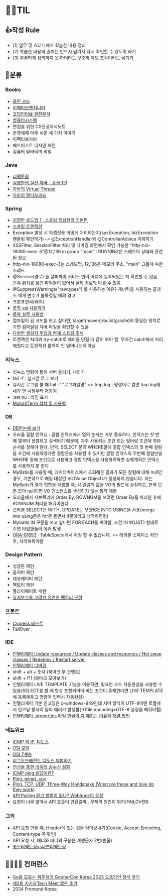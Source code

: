 # 🙆‍♂️TIL 

## 👍작성 Rule

- (1) 업무 및 스터디에서 학습한 내용 정리
- (2) 학습한 내용의 출처는 반드시 남겨서 다시 확인할 수 있도록 하기
- (3) 깔끔하게 정리하지 못 하더라도 꾸준히 메모 조각이라도 남기기   

## 🍉분류 

### Books
- [클린 코드](https://velog.io/@ngngs/%EC%B1%85%EB%84%88%EB%91%90-5%EA%B8%B0-%ED%81%B4%EB%A6%B0%EC%BD%94%EB%93%9C)
- [이펙티브엔지니어](https://velog.io/@ngngs/%ED%9A%A8%EC%9C%A8%EC%A0%81%EC%9D%B8-%EA%B0%9C%EB%B0%9C%EC%9E%90-12)
- [코딩인터뷰 완전분석](https://velog.io/@ngngs/%EC%83%88%EB%A1%9C%EC%9A%B4-%EC%95%8C%EA%B3%A0%EB%A6%AC%EC%A6%98-%EC%B1%8C%EB%A6%B0%EC%A7%80%EB%8A%94-%EC%83%88%EB%A1%9C%EC%9A%B4-%EC%96%B8%EC%96%B4%EB%A1%9C)
- [컴퓨터시스템](https://velog.io/@ngngs/%EC%BB%B4%ED%93%A8%ED%84%B0%EC%8B%9C%EC%8A%A4%ED%85%9CCSAPP-1%EC%9E%A5)
- 면접을 위한 CS전공지식노트
- 운영체제 아주 쉬운 세 가지 이야기
- 이펙티브자바
- 헤드퍼스트 디자인 패턴
- 컴퓨터 밑바닥의 비밀

### Java
- [리팩토링](https://github.com/ngngs/Refactoring_excercise)
- [김영한의 실전 자바 - 중급 1편](https://github.com/ngngs/TIL/tree/main/%EA%B9%80%EC%98%81%ED%95%9C%EC%9D%98%20%EC%8B%A4%EC%A0%84%20%EC%9E%90%EB%B0%94%20-%20%EC%A4%91%EA%B8%891%ED%8E%B8)
- [자바의 Virtual Thread](https://velog.io/@ngngs/%EC%B9%B4%EC%B9%B4%EC%98%A4%EC%99%80-%EC%9A%B0%EC%95%84%ED%95%9C%ED%98%95%EC%A0%9C%EB%93%A4%EC%9D%B4-%EC%84%A0%EB%B3%B4%EC%9D%B4%EB%8A%94-Java-%EA%B0%80%EC%83%81-%EC%8A%A4%EB%A0%88%EB%93%9C-%ED%98%81%EC%8B%A0)
- [자바의 멀티쓰레드](https://woongjin.udemy.com/course/java-multi-threading/learn/lecture/30800338#overview)


### Spring
- [김영한 로드맵 1 : 스프링 핵심원리 기본편](https://github.com/ngngs/TIL/tree/main/%EC%8A%A4%ED%94%84%EB%A7%81%ED%95%B5%EC%8B%AC%EC%9B%90%EB%A6%AC_%EA%B8%B0%EB%B3%B8%ED%8E%B8)
- [스프링 트랜잭션](https://github.com/ngngs/TIL/tree/main/DB/1.%20%EC%8A%A4%ED%94%84%EB%A7%81%20%ED%8A%B8%EB%9E%9C%EC%9E%AD%EC%85%98)
- Exception 발생 시 익셉션을 어떻게 처리하는지(sysException, bizException 핸들링 확인하기) -> @ExceptionHandler와 @ControllerAdvice 이해하기
- XSSFilter, SessionFilter 처리 및 디버깅 화면에서 확인 가능한 "http-nio-18080-exec-3"@12,136 in group "main" : RUNNING은 스레드의 상태와 관련된 정보
- http-nio-18080-exec-3는 스레드명, 12,136은 메모리 주소, "main" 그룹에 속한 스레드
- @Service(경로) 를 살펴봐야 서비스 빈이 어디에 등록되었는 지 확인할 수 있음. 간혹 위치를 옮긴 파일들이 있어서 실제 경로와 다를 수 있음
- @SuppressWarnings("rawtypes") 를 사용하는 이유? 제너릭을 사용하는 클래스 매개 변수가 불특정일 때의 경고
- 크론표현식(배치)
- [롬복 val 사용하기](https://projectlombok.org/features/val)
- [롬복 실무 사용법](https://github.com/cheese10yun/blog-sample/tree/master/lombok)
- 컴파일이 된 코드를 보고 싶다면, target(maven)/build(gradle)의 동일한 위치로 가면 컴파일된 자바 파일을 확인할 수 있음
- [다양한 생성자 주입과 현재 스프링 추세](https://mangkyu.tistory.com/125)
- 트랜잭션 처리와 try-catch로 에러를 던질 때 같이 봐야 함. 무조건 catch해서 처리해줬다고 트랜잭션 롤백이 안 일어나는게 아님

### 리눅스
- 리눅스 명령어 통해 서버 올리기, 내리기
- tail -f : 실시간 로그 보기
- 실시간 로그를 볼 때 tail -f "로그파일명" >> tmp.log : 명령어로 열면 tmp.log에 내가 연 시점부터 저장됨
- :set nu : 라인 표시
- [MobaXTerm 설치 및 사용법](https://inpa.tistory.com/entry/MobaXterm-%F0%9F%92%BD-%EB%AA%A8%EB%B0%94%EC%97%91%EC%8A%A4%ED%85%80-%EC%84%A4%EC%B9%98-%ED%95%9C%EA%B8%80%ED%99%94-SSH-%EC%A0%91%EC%86%8D-%EB%B0%A9%EB%B2%95-%F0%9F%92%AF-%EC%A0%95%EB%A6%AC)

### DB
- [DB한눈에 보기](https://github.com/ngngs/TIL/tree/main/DB)
- 오라클 결합 인덱싱 : 결합 인덱스에서 열의 순서는 매우 중요하다. 인덱스는 첫 번째 열부터 정렬되고 검색되기 때문에, 자주 사용되는 조건 또는 필터링 조건에 따라 순서를 정해야 한다. 만약, SELECT 문의 WHERE절에 결합 인덱스의 첫 번째 컬럼을 조건에 사용하였다면 결합문을 사용할 수 있지만 결합 인덱스의 두번쨰 컬럼만을 WHERE 절에 조건으로 사용하고 결합 인덱스를 사용하려하면 실행계획은 인덱스를 사용하지 못 한다
- MyBatis를 사용할 때, 데이터베이스에서 조회해온 결과가 모든 칼럼에 대해 null인 경우, 기본적으로 매핑 대상인 VO(Value Object)가 생성되지 않습니다. 이는 MyBatis가 결과 집합을 매핑할 때, 각 컬럼의 값을 VO의 필드에 설정하고, 만약 모든 값이 null이면 VO 인스턴스를 생성하지 않는 동작 때문
- 오라클에서 서브쿼리에 Order By, ROWNUM을 쓰려면 Order By를 처리한 후에 ROWNUM 처리를 해줘야한다
- 오라클 SELECT은 WITH, UPDATE는 MERGE INTO USING을 사용(merge into using문은 for문 돌면서 if문이라고 생각하면됨)
- Mybatis IN 구문을 쓰고 싶다면 FOR EACH를 써야함, 조건 IN #{LIST} 형태로 주면 타입핸들러 에러 발생
- [ORA-01653](https://bangu4.tistory.com/152) : TableSpace에서 확장 할 수 없습니다. => 테이블 스페이스 확인 후, 처리해줘야함


### Design Pattern
- 싱글톤 패턴
- 옵저버 패턴
- 데코레이터 패턴
- 팩토리 패턴
- 플라이웨이트 패턴
- [유지보수를 고려한 유연한 팩토리 구현](https://mangkyu.tistory.com/252)

### 프론트
- [Cypress 테스트](https://github.com/ngngs/TIL/tree/main/Cypress)
- FailOver

### IDE
- [인텔리제이 Update resources / Update classes and resources / Hot swap classes / Redeploy / Restart server](https://www.jetbrains.com/help/idea/updating-applications-on-application-servers.html)
- [인텔리제이 디버깅](https://github.com/jojoldu/blog-code/tree/master/intellij-debugging)
- shift + alt + 숫자 (북마크 후 코멘트)
- shift + f11 (북마크 모아보기)
- 인텔리제이 LIVE TEMPLATE 기능을 이용하면, 필요한 코드 자동완성을 사용할 수 있음(SELECT를 할 때 항상 포함되어야 하는 조건이 존재한다면 LIVE TEMPLATE에 등록해두고 명령어 입력시 자동완성)
- 인텔리제이 기본 인코딩은 x-windows-949인데 서버 방식이 UTF-8이면 로컬에서 인코딩 방식이 달라 에러가 발생함(-Dfile.encoding=UTF-8 설정을 해줘야함)
- [인텔리제이 .properties 파일 한글이 다 깨지는 이유와 해결 방법](https://ifuwanna.tistory.com/291)

### 네트워크
- [ICMP 와 IP, 디도스](https://www.cloudflare.com/ko-kr/learning/ddos/glossary/internet-control-message-protocol-icmp/)
- [OSI 모델](https://www.cloudflare.com/ko-kr/learning/ddos/glossary/open-systems-interconnection-model-osi/)
- [OSI 7계층](https://velog.io/@ngngs/ping%EA%B3%BC-telnet%EC%9C%BC%EB%A1%9C-%EC%8B%9C%EC%9E%91%ED%95%9C-OSI-7-Layer)
- [리그오브레전드 디도스 체험하기](https://byeo.tistory.com/entry/%EB%A6%AC%EA%B7%B8%EC%98%A4%EB%B8%8C%EB%A0%88%EC%A0%84%EB%93%9C-%EB%94%94%EB%8F%84%EC%8A%A4)
- [전선을 통한 데이터 송수신 심화](https://thisiswoo.github.io/development/osi-7-physical-layer.html)
- [ICMP ping 응답이란?](https://docs.netapp.com/ko-kr/e-series-santricity/sm-hardware/what-are-icmp-ping-responses.html)
- [Ping, telnet, curl](https://toneyparky.tistory.com/59)
- [Ping, TCP, UDP, Three-Way Handshake (What are these and how do they work)](https://www.scaler.com/topics/cyber-security/what-is-ping/)
- [API Polling 말고 방법이 없나? Webhook의 등장](https://docs.tosspayments.com/resources/glossary/webhook)
- 요청이 너무 많아서 API 호출이 안된걸까.. 문제의 원인이 뭐지(FAILOVER)

### 그외
- API 요청 만들 때, Header에 있는 것들 담아보내기(Cookie, Accept-Encoding, Content-type 꼭 확인)
- API 요청 시, 헤더와 바디의 구분은 개행문자 2번(빈줄)
- [좋은리팩토링vs나쁜리팩토링](https://ykss.netlify.app/translation/good_refactoring_vs_bad_refactoring/)


## 👩‍🏫👨‍🏫 컨퍼런스
- [Go를 모르는 취준생의 GopherCon Korea 2023 오프라인 참석 후기](https://velog.io/@ngngs/%EC%B7%A8%EC%A4%80%EC%83%9D%EC%9D%98-GopherCon-Korea-2023-%EC%98%A4%ED%94%84%EB%9D%BC%EC%9D%B8-%EC%B0%B8%EC%84%9D-%ED%9B%84%EA%B8%B0)
- [제2회 카카오Tech Meet 짧은 후기](https://velog.io/@ngngs/%EC%A0%9C2%ED%9A%8C-%EC%B9%B4%EC%B9%B4%EC%98%A4-%ED%85%8C%ED%81%AC-%EB%B0%8B%EC%A7%A7%EC%9D%80%ED%9B%84%EA%B8%B0)
- 2024 Frontend Korea
